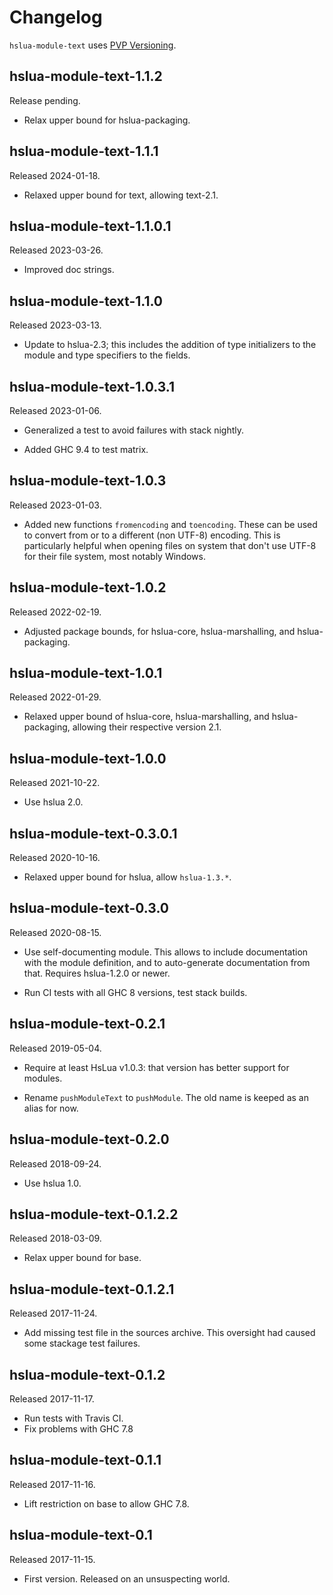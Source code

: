 # Changelog

`hslua-module-text` uses [PVP Versioning][].

## hslua-module-text-1.1.2

Release pending.

-   Relax upper bound for hslua-packaging.

## hslua-module-text-1.1.1

Released 2024-01-18.

-   Relaxed upper bound for text, allowing text-2.1.

## hslua-module-text-1.1.0.1

Released 2023-03-26.

-   Improved doc strings.

## hslua-module-text-1.1.0

Released 2023-03-13.

-   Update to hslua-2.3; this includes the addition of type
    initializers to the module and type specifiers to the fields.

## hslua-module-text-1.0.3.1

Released 2023-01-06.

-   Generalized a test to avoid failures with stack nightly.

-   Added GHC 9.4 to test matrix.

## hslua-module-text-1.0.3

Released 2023-01-03.

-   Added new functions `fromencoding` and `toencoding`. These can
    be used to convert from or to a different (non UTF-8)
    encoding. This is particularly helpful when opening files on
    system that don't use UTF-8 for their file system, most
    notably Windows.

## hslua-module-text-1.0.2

Released 2022-02-19.

-   Adjusted package bounds, for hslua-core, hslua-marshalling,
    and hslua-packaging.

## hslua-module-text-1.0.1

Released 2022-01-29.

-   Relaxed upper bound of hslua-core, hslua-marshalling, and
    hslua-packaging, allowing their respective version 2.1.

## hslua-module-text-1.0.0

Released 2021-10-22.

-   Use hslua 2.0.

## hslua-module-text-0.3.0.1

Released 2020-10-16.

-   Relaxed upper bound for hslua, allow `hslua-1.3.*`.

## hslua-module-text-0.3.0

Released 2020-08-15.

-   Use self-documenting module. This allows to include
    documentation with the module definition, and to auto-generate
    documentation from that. Requires hslua-1.2.0 or newer.

-   Run CI tests with all GHC 8 versions, test stack builds.

## hslua-module-text-0.2.1

Released 2019-05-04.

-   Require at least HsLua v1.0.3: that version has better support
    for modules.

-   Rename `pushModuleText` to `pushModule`. The old name is
    keeped as an alias for now.

## hslua-module-text-0.2.0

Released 2018-09-24.

-   Use hslua 1.0.

## hslua-module-text-0.1.2.2

Released 2018-03-09.

-   Relax upper bound for base.

## hslua-module-text-0.1.2.1

Released 2017-11-24.

-   Add missing test file in the sources archive. This oversight
    had caused some stackage test failures.

## hslua-module-text-0.1.2

Released 2017-11-17.

-   Run tests with Travis CI.
-   Fix problems with GHC 7.8

## hslua-module-text-0.1.1

Released 2017-11-16.

-   Lift restriction on base to allow GHC 7.8.

## hslua-module-text-0.1

Released 2017-11-15.

-   First version. Released on an unsuspecting world.

  [PVP Versioning]: https://pvp.haskell.org
